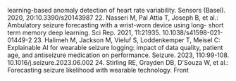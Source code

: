 learning-based anomaly detection of heart rate variability. Sensors (Basel). 2020, 20:10.3390/s20143987
22. Nasseri M, Pal Attia T, Joseph B, et al.: Ambulatory seizure forecasting with a wrist-worn device using long-
short term memory deep learning. Sci Rep. 2021, 11:21935. 10.1038/s41598-021-01449-2
23. Halimeh M, Jackson M, Vieluf S, Loddenkemper T, Meisel C: Explainable AI for wearable seizure logging:
impact of data quality, patient age, and antiseizure medication on performance. Seizure. 2023, 110:99-108.
10.1016/j.seizure.2023.06.002
24. Stirling RE, Grayden DB, D'Souza W, et al.: Forecasting seizure likelihood with wearable technology. Front